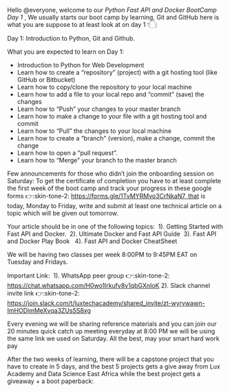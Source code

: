Hello @everyone, welcome to our *Python Fast API and Docker BootCamp Day 1* ,  We usually starts our boot camp by learning, Git and GitHub here is what you are suppose to at least look at on day 1 👇🏻: 

Day 1: Introduction to Python, Git and Github. 

What you are expected to learn on Day 1:
* Introduction to Python for Web Development
* Learn how to create a “repository” (project) with a git hosting tool (like GitHub or Bitbucket)
* Learn how to copy/clone the repository to your local machine
* Learn how to add a file to your local repo and “commit” (save) the changes
* Learn how to “Push” your changes to your master branch
* Learn how to make a change to your file with a git hosting tool and commit
* Learn how to “Pull” the changes to your local machine
* Learn how to create a “branch” (version), make a change, commit the change
* Learn how to open a “pull request”.
* Learn how to “Merge” your branch to the master branch 


Few announcements for those who didn’t join the onboarding session on Saturday:
To get the certificate of completion you have to at least complete the first week of the boot camp and track your progress in these google forms :point_right::skin-tone-2: https://forms.gle/1TvMYRMvo3CrNkaN7, that is today, Monday to Friday, write and submit at least one technical article on a topic which will be given out tomorrow. 

Your article should be in one of the following topics: 
          1). Getting Started with Fast API and Docker. 
          2). Ultimate Docker and Fast API Guide 
          3). Fast API and Docker Play Book  
          4). Fast API and Docker CheatSheet 

We will be having two classes per week 8:00PM to 9:45PM EAT on Tuesday and Fridays. 

Important Link: 
          1). WhatsApp peer group :point_right::skin-tone-2: https://chat.whatsapp.com/H0wo1lrkufv8y1qbGXnIoK
          2). Slack channel invite link :point_right::skin-tone-2: https://join.slack.com/t/luxtechacademy/shared_invite/zt-wyrywawn-ImHODjmMeXvqa3ZUs5S8xg 

Every evening we will be sharing  reference materials and  you can join our 20 minutes  quick  catch up meeting everyday at 8:00 PM we will be using the same link we used on Saturday.  All the best, may your smart hard work pay

After the two weeks of learning, there will be a capstone project that you have to create in 5 days, and the best 5  projects gets a give away from Lux Academy and Data Science East Africa while the best project gets a giveaway + a boot paperback:
